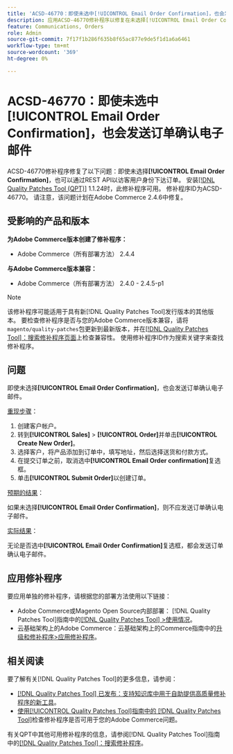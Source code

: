 ```yaml
---
title: 'ACSD-46770：即使未选中[!UICONTROL Email Order Confirmation]，也会发送订单确认电子邮件'
description: 应用ACSD-46770修补程序以修复在未选择[!UICONTROL Email Order Confirmation]的情况下发送订单确认电子邮件的Adobe Commerce问题。
feature: Communications, Orders
role: Admin
source-git-commit: 7f17f1b286f635b8f65ac877e9de5f1d1a6a6461
workflow-type: tm+mt
source-wordcount: '369'
ht-degree: 0%

---
```


# ACSD-46770：即使未选中&#x200B;**[!UICONTROL Email Order Confirmation]**，也会发送订单确认电子邮件

ACSD-46770修补程序修复了以下问题：即使未选择&#x200B;**[!UICONTROL Email Order Confirmation]**，也可以通过REST API以访客用户身份下达订单。 安装[[!DNL Quality Patches Tool (QPT)]](https://experienceleague.adobe.com/en/docs/commerce-knowledge-base/kb/announcements/commerce-announcements/magento-quality-patches-released-new-tool-to-self-serve-quality-patches) 1.1.24时，此修补程序可用。 修补程序ID为ACSD-46770。 请注意，该问题计划在Adobe Commerce 2.4.6中修复。

## 受影响的产品和版本

**为Adobe Commerce版本创建了修补程序：**

* Adobe Commerce（所有部署方法） 2.4.4

**与Adobe Commerce版本兼容：**

* Adobe Commerce（所有部署方法） 2.4.0 - 2.4.5-p1

>[!NOTE]
>
>该修补程序可能适用于具有新[!DNL Quality Patches Tool]发行版本的其他版本。 要检查修补程序是否与您的Adobe Commerce版本兼容，请将`magento/quality-patches`包更新到最新版本，并在[[!DNL Quality Patches Tool]：搜索修补程序页面](https://experienceleague.adobe.com/tools/commerce-quality-patches/index.html)上检查兼容性。 使用修补程序ID作为搜索关键字来查找修补程序。

## 问题

即使未选择&#x200B;**[!UICONTROL Email Order Confirmation]**，也会发送订单确认电子邮件。

<u>重现步骤</u>：

1. 创建客户帐户。
1. 转到&#x200B;**[!UICONTROL Sales]** > **[!UICONTROL Order]**&#x200B;并单击&#x200B;**[!UICONTROL Create New Order]**。
1. 选择客户，将产品添加到订单中，填写地址，然后选择送货和付款方式。
1. 在提交订单之前，取消选中&#x200B;**[!UICONTROL Email Order confirmation]**&#x200B;复选框。
1. 单击&#x200B;**[!UICONTROL Submit Order]**&#x200B;以创建订单。

<u>预期的结果</u>：

如果未选择&#x200B;**[!UICONTROL Email Order Confirmation]**，则不应发送订单确认电子邮件。

<u>实际结果</u>：

无论是否选中&#x200B;**[!UICONTROL Email Order Confirmation]**&#x200B;复选框，都会发送订单确认电子邮件。

## 应用修补程序

要应用单独的修补程序，请根据您的部署方法使用以下链接：

* Adobe Commerce或Magento Open Source内部部署： [!DNL Quality Patches Tool]指南中的[[!DNL Quality Patches Tool] >使用情况](https://experienceleague.adobe.com/docs/commerce-operations/tools/quality-patches-tool/usage.html)。
* 云基础架构上的Adobe Commerce：云基础架构上的Commerce指南中的[升级和修补程序>应用修补程序](https://experienceleague.adobe.com/docs/commerce-cloud-service/user-guide/develop/upgrade/apply-patches.html)。

## 相关阅读

要了解有关[!DNL Quality Patches Tool]的更多信息，请参阅：

* [[!DNL Quality Patches Tool] 已发布：支持知识库中用于自助提供高质量修补程序的新工具](https://experienceleague.adobe.com/en/docs/commerce-knowledge-base/kb/announcements/commerce-announcements/magento-quality-patches-released-new-tool-to-self-serve-quality-patches)。
* [使用[!UICONTROL Quality Patches Tool]指南中的 [!DNL Quality Patches Tool]](/help/tools/quality-patches-tool/patches-available-in-qpt/check-patch-for-magento-issue-with-magento-quality-patches.md)检查修补程序是否可用于您的Adobe Commerce问题。


有关QPT中其他可用修补程序的信息，请参阅[!DNL Quality Patches Tool]指南中的[[!DNL Quality Patches Tool]：搜索修补程序](https://experienceleague.adobe.com/tools/commerce-quality-patches/index.html)。
